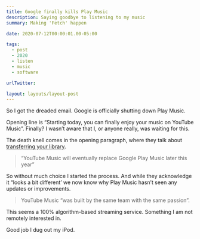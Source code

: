 ```yaml
---
title: Google finally kills Play Music
description: Saying goodbye to listening to my music
summary: Making 'Fetch' happen

date: 2020-07-12T00:00:01.00-05:00

tags:
  - post
  - 2020
  - listen
  - music
  - software

urlTwitter:

layout: layouts/layout-post
---
```

So I got the dreaded email. Google is officially shutting down Play Music.

Opening line is “Starting today, you can finally enjoy your music on YouTube Music”. Finally? I wasn’t aware that I, or anyone really, was waiting for this.

The death knell comes in the opening paragraph, where they talk about [transferring your library](https://support.google.com/youtubemusic/answer/9698084?p=gpm_transfer&visit_id=637301787710178298-334405885&rd=1 "Google support article").

> “YouTube Music will eventually replace Google Play Music later this year”

So without much choice I started the process.  And while they acknowledge it “looks a bit different’ we now know why Play Music hasn’t seen any updates or improvements.

> YouTube Music “was built by the same team with the same passion”.

This seems a 100% algorithm-based streaming service. Something I am not remotely interested in.

Good job I dug out my iPod.